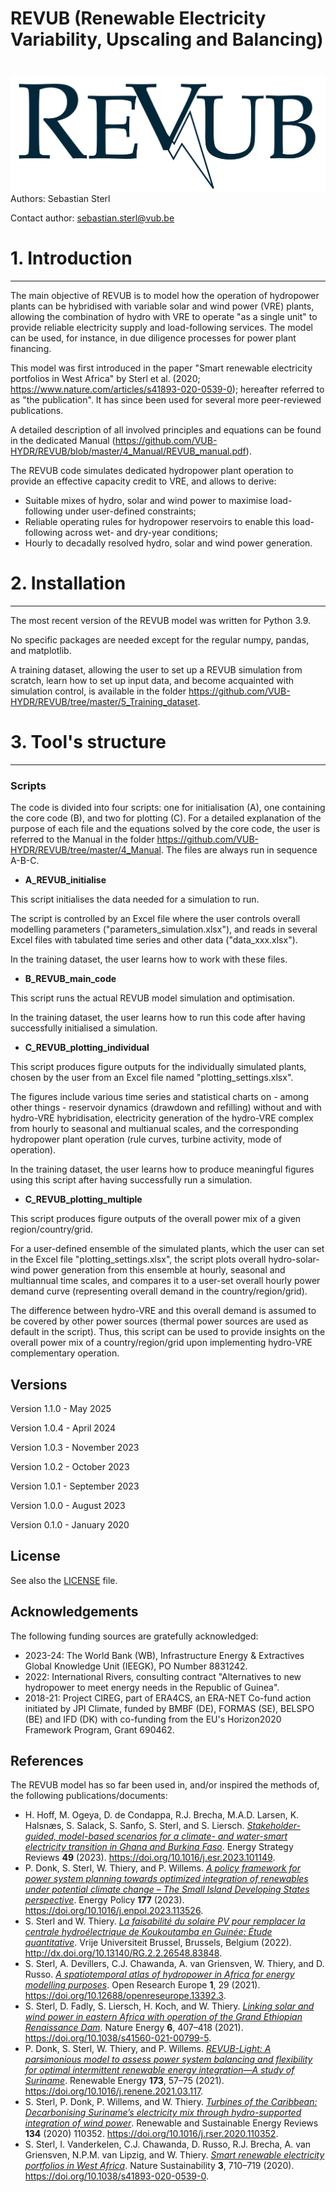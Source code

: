 
# REVUB (Renewable Electricity Variability, Upscaling and Balancing) 

# <img src="./graphs/header_logo.png" align="right" />

Authors: Sebastian Sterl


Contact author: sebastian.sterl@vub.be

# 1. Introduction
---
The main objective of REVUB is to model how the operation of hydropower plants can be hybridised with variable solar and wind power (VRE) plants, allowing the combination of hydro with VRE to operate "as a single unit" to provide reliable electricity supply and load-following services. The model can be used, for instance, in due diligence processes for power plant financing.

This model was first introduced in the paper "Smart renewable electricity portfolios in West Africa" by Sterl et al. (2020; https://www.nature.com/articles/s41893-020-0539-0); hereafter referred to as "the publication". It has since been used for several more peer-reviewed publications.

A detailed description of all involved principles and equations can be found in the dedicated Manual (https://github.com/VUB-HYDR/REVUB/blob/master/4_Manual/REVUB_manual.pdf).

The REVUB code simulates dedicated hydropower plant operation to provide an effective capacity credit to VRE, and allows to derive:

* Suitable mixes of hydro, solar and wind power to maximise load-following under user-defined constraints;
* Reliable operating rules for hydropower reservoirs to enable this load-following across wet- and dry-year conditions;
* Hourly to decadally resolved hydro, solar and wind power generation.

# 2. Installation
---
The most recent version of the REVUB model was written for Python 3.9.

No specific packages are needed except for the regular numpy, pandas, and matplotlib.

A training dataset, allowing the user to set up a REVUB simulation from scratch, learn how to set up input data, and become acquainted with simulation control, is available in the folder https://github.com/VUB-HYDR/REVUB/tree/master/5_Training_dataset.

# 3. Tool's structure
---

### Scripts
The code is divided into four scripts: one for initialisation (A), one containing the core code (B), and two for plotting (C). For a detailed explanation of the purpose of each file and the equations solved by the core code, the user is referred to the Manual in the folder https://github.com/VUB-HYDR/REVUB/tree/master/4_Manual. The files are always run in sequence A-B-C.

* **A_REVUB_initialise**

This script initialises the data needed for a simulation to run.

The script is controlled by an Excel file where the user controls overall modelling parameters ("parameters_simulation.xlsx"), and reads in several Excel files with tabulated time series and other data ("data_xxx.xlsx"). 

In the training dataset, the user learns how to work with these files. 

* **B_REVUB_main_code**

This script runs the actual REVUB model simulation and optimisation.

In the training dataset, the user learns how to run this code after having successfully initialised a simulation.
 
* **C_REVUB_plotting_individual**

This script produces figure outputs for the individually simulated plants, chosen by the user from an Excel file named "plotting_settings.xlsx".

The figures include various time series and statistical charts on - among other things - reservoir dynamics (drawdown and refilling) without and with hydro-VRE hybridisation, electricity generation of the hydro-VRE complex from hourly to seasonal and multianual scales, and the corresponding hydropower plant operation (rule curves, turbine activity, mode of operation).

In the training dataset, the user learns how to produce meaningful figures using this script after having successfully run a simulation.


* **C_REVUB_plotting_multiple**

This script produces figure outputs of the overall power mix of a given region/country/grid. 

For a user-defined ensemble of the simulated plants, which the user can set in the Excel file "plotting_settings.xlsx", the script plots overall hydro-solar-wind power generation from this ensemble at hourly, seasonal and multiannual time scales, and compares it to a user-set overall hourly power demand curve (representing overall demand in the country/region/grid). 

The difference between hydro-VRE and this overall demand is assumed to be covered by other power sources (thermal power sources are used as default in the script). Thus, this script can be used to provide insights on the overall power mix of a country/region/grid upon implementing hydro-VRE complementary operation.

## Versions
Version 1.1.0 - May 2025

Version 1.0.4 - April 2024

Version 1.0.3 - November 2023

Version 1.0.2 - October 2023

Version 1.0.1 - September 2023

Version 1.0.0 - August 2023

Version 0.1.0 - January 2020

## License
See also the [LICENSE](./LICENSE.md) file.

## Acknowledgements
The following funding sources are gratefully acknowledged:
* 2023-24: The World Bank (WB), Infrastructure Energy & Extractives Global Knowledge Unit (IEEGK), PO Number 8831242.
* 2022: International Rivers, consulting contract "Alternatives to new hydropower to meet energy needs in the Republic of Guinea".
* 2018-21: Project CIREG, part of ERA4CS, an ERA-NET Co-fund action initiated by JPI Climate, funded by BMBF (DE), FORMAS (SE), BELSPO (BE) and IFD (DK) with co-funding from the EU's Horizon2020 Framework Program, Grant 690462.

## References
The REVUB model has so far been used in, and/or inspired the methods of, the following publications/documents:
* H. Hoff, M. Ogeya, D. de Condappa, R.J. Brecha, M.A.D. Larsen, K. Halsnæs, S. Salack, S. Sanfo, S. Sterl, and S. Liersch. <ins>_Stakeholder-guided, model-based scenarios for a climate- and water-smart electricity transition in Ghana and Burkina Faso_</ins>. Energy Strategy Reviews __49__ (2023). https://doi.org/10.1016/j.esr.2023.101149.
* P. Donk, S. Sterl, W. Thiery, and P. Willems. <ins>_A policy framework for power system planning towards optimized integration of renewables under potential climate change – The Small Island Developing States perspective_</ins>. Energy Policy __177__ (2023). https://doi.org/10.1016/j.enpol.2023.113526.
* S. Sterl and W. Thiery. <ins>_La faisabilité du solaire PV pour remplacer la centrale hydroélectrique de Koukoutamba en Guinée: Étude quantitative_</ins>. Vrije Universiteit Brussel, Brussels, Belgium (2022). http://dx.doi.org/10.13140/RG.2.2.26548.83848.
* S. Sterl, A. Devillers, C.J. Chawanda, A. van Griensven, W. Thiery, and D. Russo. <ins>_A spatiotemporal atlas of hydropower in Africa for energy modelling purposes_</ins>. Open Research Europe __1__, 29 (2021). https://doi.org/10.12688/openreseurope.13392.3.
* S. Sterl, D. Fadly, S. Liersch, H. Koch, and W. Thiery. <ins>_Linking solar and wind power in eastern Africa with operation of the Grand Ethiopian Renaissance Dam_</ins>. Nature Energy __6__, 407–418 (2021). https://doi.org/10.1038/s41560-021-00799-5.
* P. Donk, S. Sterl, W. Thiery, and P. Willems. <ins>_REVUB-Light: A parsimonious model to assess power system balancing and flexibility for optimal intermittent renewable energy integration—A study of Suriname_</ins>. Renewable Energy __173__, 57–75 (2021). https://doi.org/10.1016/j.renene.2021.03.117.
* S. Sterl, P. Donk, P. Willems, and W. Thiery. <ins>_Turbines of the Caribbean: Decarbonising Suriname’s electricity mix through hydro-supported integration of wind power_</ins>. Renewable and Sustainable Energy Reviews __134__ (2020) 110352. https://doi.org/10.1016/j.rser.2020.110352.
* S. Sterl, I. Vanderkelen, C.J. Chawanda, D. Russo, R.J. Brecha, A. van Griensven, N.P.M. van Lipzig, and W. Thiery. <ins>_Smart renewable electricity portfolios in West Africa_</ins>. Nature Sustainability __3__, 710–719 (2020). https://doi.org/10.1038/s41893-020-0539-0.